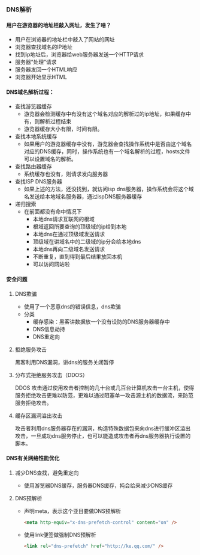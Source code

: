 ### DNS解析

#### 用户在游览器的地址栏敲入网址，发生了啥？

- 用户在浏览器的地址栏中敲入了网站的网址
- 浏览器查找域名的IP地址
- 找到ip地址后，浏览器给web服务器发送一个HTTP请求
- 服务器“处理”请求
- 服务器发回一个HTML响应
- 浏览器开始显示HTML

#### DNS域名解析过程：

- 查找游览器缓存
  - 游览器会检测缓存中有没有这个域名对应的解析过的ip地址，如果缓存中有，则解析过程结束
  - 游览器缓存大小有限，时间有限。
- 查找本地系统缓存
  - 如果用户的游览器缓存中没有，游览器会查找操作系统中是否由这个域名对应的DNS缓存，同时，操作系统也有一个域名解析的过程，hosts文件可以设置域名的解析。
- 查找路由器缓存
  - 系统缓存也没有，则请求发向服务器
- 查找ISP DNS服务器
  - 如果上述的方法，还没找到，就访问isp dns服务器，操作系统会将这个域名发送给本地域名服务器，通过ispDNS服务器缓存
- 递归搜索
  - 在前面都没有命中情况下
    - 本地dns请求互联网的根域
    - 根域返回所要查询的顶级域的ip给到本地
    - 本地dns在通过顶级域发送请求
    - 顶级域在讲域名中的二级域的ip分会给本地dns
    - 本地dns再向二级域名发送请求
    - 不断重复，直到得到最后结果放回本机
    - 可以访问网站啦

#### 安全问题

1. DNS欺骗

   - 使用了一个恶意dns的错误信息，dns欺骗
   - 分类
     - 缓存感染：黑客讲数据放一个没有设防的DNS服务器缓存中
     - DNS信息劫持
     - DNS重定向

2. 拒绝服务攻击

   黑客利用DNS漏洞，讲dns的服务关闭暂停

3. 分布式拒绝服务攻击（DDOS）

   DDOS 攻击通过使用攻击者控制的几十台或几百台计算机攻击一台主机，使得服务拒绝攻击更难以防范，更难以通过阻塞单一攻击源主机的数据流，来防范服务拒绝攻击。

4. 缓存区漏洞溢出攻击

   攻击者利用dns服务器存在的漏洞，构造特殊数据包来向dns进行缓冲区溢出攻击，一旦成功dns服务停止，也可以能造成攻击者再dns服务器执行设置的脚本。

#### DNS有关网络性能优化

1. 减少DNS查找，避免重定向

   - 使用游览器DNS缓存，服务器DNS缓存，扽会给来减少DNS缓存

2. DNS预解析

   - 声明meta，表示这个亚目要做DNS预解析

     ```html
     <meta http-equiv="x-dns-prefetch-control" content="on" />
     ```

   - 使用link便签做强制DNS预解析

     ```html
     <link rel="dns-prefetch" href="http://ke.qq.com/" />
     ```

     